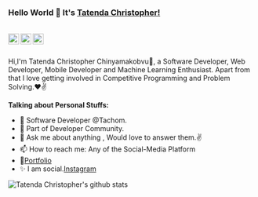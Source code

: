 ### Hello World 👋 It's [Tatenda Christopher!](https://tachom.co.zw/team/tat2301)

<br/>


<a href="https://twitter.com/kamfeskaya">
<img align="left" alt="Tatenda Christopher Chinyamakobvu | Twitter" width="22px" src="https://cdn.jsdelivr.net/npm/simple-icons@v3/icons/twitter.svg" />
</a>
<a href="https://www.linkedin.com/in/tate2301/">
<img align="left" alt="Tatenda Christopher Chinyamakobvu" width="22px" src="https://cdn.jsdelivr.net/npm/simple-icons@v3/icons/linkedin.svg" />
</a>
<a href="https://www.instagram.com/tatendachristophr/">
<img align="left" alt="Tatenda Christopher Chinyamakobvu" width="22px" src="https://cdn.jsdelivr.net/npm/simple-icons@v3/icons/instagram.svg" />
</a>
<br />

<br />

Hi,I'm Tatenda Christopher Chinyamakobvu🙌, a Software Developer, Web Developer, Mobile Developer and Machine Learning Enthusiast. Apart from that I love getting involved in Competitive Programming and Problem Solving.❤✌



**Talking about Personal Stuffs:**

- 🌱 Software Developer @Tachom.
- 👯 Part of Developer Community.
- 💬 Ask me about anything , Would love to answer them.✌
- 📫 How to reach me: Any of the Social-Media Platform 
- 📝[Portfolio](https://devtachom.com)
- ✨ I am social.[Instagram](https://www.instagram.com/tatendachristophr/)

![Tatenda Christopher's github stats](https://github-readme-stats.vercel.app/api?username=tate2301&show_icons=true&hide_border=true)

